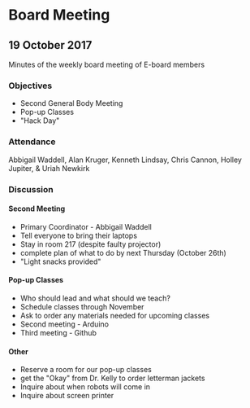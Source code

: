 # Board Meeting
## 19 October 2017

Minutes of the weekly board meeting of E-board members

### Objectives
* Second General Body Meeting
* Pop-up Classes
* "Hack Day"

### Attendance
Abbigail Waddell, Alan Kruger, Kenneth Lindsay, Chris Cannon, Holley Jupiter, & Uriah Newkirk

### Discussion
#### Second Meeting
* Primary Coordinator - Abbigail Waddell
* Tell everyone to bring their laptops
* Stay in room 217 (despite faulty projector)
* complete plan of what to do by next Thursday (October 26th)
* "Light snacks provided"

#### Pop-up Classes
* Who should lead and what should we teach?
* Schedule classes through November
* Ask to order any materials needed for upcoming classes
* Second meeting - Arduino
* Third meeting - Github

#### Other
* Reserve a room for our pop-up classes
* get the "Okay" from Dr. Kelly to order letterman jackets
* Inquire about when robots will come in
* Inquire about screen printer
